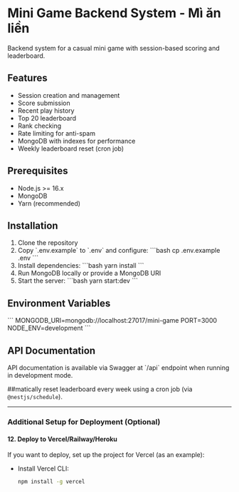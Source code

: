 # Mini Game Backend System - Mì ăn liền

Backend system for a casual mini game with session-based scoring and leaderboard.

## Features
- Session creation and management
- Score submission
- Recent play history
- Top 20 leaderboard
- Rank checking
- Rate limiting for anti-spam
- MongoDB with indexes for performance
- Weekly leaderboard reset (cron job)

## Prerequisites
- Node.js >= 16.x
- MongoDB
- Yarn (recommended)

## Installation
1. Clone the repository
2. Copy \`.env.example\` to \`.env\` and configure:
   \`\`\`bash
   cp .env.example .env
   \`\`\`
3. Install dependencies:
   \`\`\`bash
   yarn install
   \`\`\`
4. Run MongoDB locally or provide a MongoDB URI
5. Start the server:
   \`\`\`bash
   yarn start:dev
   \`\`\`

## Environment Variables
\`\`\`
MONGODB_URI=mongodb://localhost:27017/mini-game
PORT=3000
NODE_ENV=development
\`\`\`

## API Documentation
API documentation is available via Swagger at \`/api\` endpoint when running in development mode.

##matically reset leaderboard every week using a cron job (via `@nestjs/schedule`).

---

### Additional Setup for Deployment (Optional)

#### 12. **Deploy to Vercel/Railway/Heroku**
If you want to deploy, set up the project for Vercel (as an example):

- Install Vercel CLI:
  ```bash
  npm install -g vercel